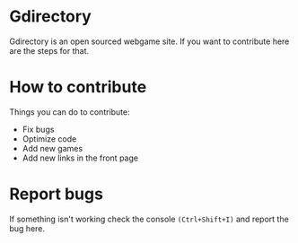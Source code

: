 # Gdirectory
Gdirectory is an open sourced webgame site. If you want to contribute here are the steps for that.

# How to contribute

Things you can do to contribute:
* Fix bugs
* Optimize code
* Add new games
* Add new links in the front page

# Report bugs
If something isn't working check the console `(Ctrl+Shift+I)` and report the bug here.

